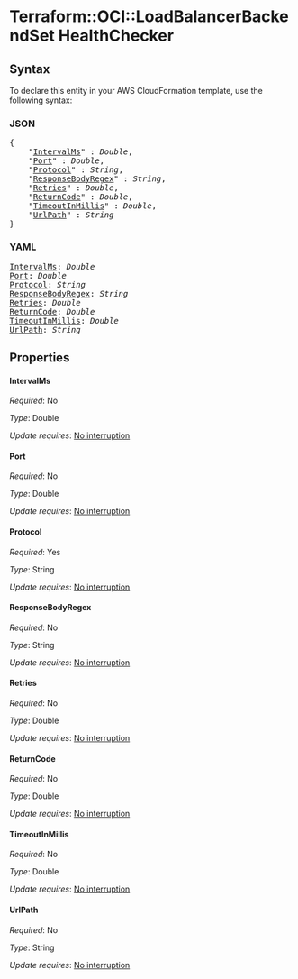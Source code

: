# Terraform::OCI::LoadBalancerBackendSet HealthChecker

## Syntax

To declare this entity in your AWS CloudFormation template, use the following syntax:

### JSON

<pre>
{
    "<a href="#intervalms" title="IntervalMs">IntervalMs</a>" : <i>Double</i>,
    "<a href="#port" title="Port">Port</a>" : <i>Double</i>,
    "<a href="#protocol" title="Protocol">Protocol</a>" : <i>String</i>,
    "<a href="#responsebodyregex" title="ResponseBodyRegex">ResponseBodyRegex</a>" : <i>String</i>,
    "<a href="#retries" title="Retries">Retries</a>" : <i>Double</i>,
    "<a href="#returncode" title="ReturnCode">ReturnCode</a>" : <i>Double</i>,
    "<a href="#timeoutinmillis" title="TimeoutInMillis">TimeoutInMillis</a>" : <i>Double</i>,
    "<a href="#urlpath" title="UrlPath">UrlPath</a>" : <i>String</i>
}
</pre>

### YAML

<pre>
<a href="#intervalms" title="IntervalMs">IntervalMs</a>: <i>Double</i>
<a href="#port" title="Port">Port</a>: <i>Double</i>
<a href="#protocol" title="Protocol">Protocol</a>: <i>String</i>
<a href="#responsebodyregex" title="ResponseBodyRegex">ResponseBodyRegex</a>: <i>String</i>
<a href="#retries" title="Retries">Retries</a>: <i>Double</i>
<a href="#returncode" title="ReturnCode">ReturnCode</a>: <i>Double</i>
<a href="#timeoutinmillis" title="TimeoutInMillis">TimeoutInMillis</a>: <i>Double</i>
<a href="#urlpath" title="UrlPath">UrlPath</a>: <i>String</i>
</pre>

## Properties

#### IntervalMs

_Required_: No

_Type_: Double

_Update requires_: [No interruption](https://docs.aws.amazon.com/AWSCloudFormation/latest/UserGuide/using-cfn-updating-stacks-update-behaviors.html#update-no-interrupt)

#### Port

_Required_: No

_Type_: Double

_Update requires_: [No interruption](https://docs.aws.amazon.com/AWSCloudFormation/latest/UserGuide/using-cfn-updating-stacks-update-behaviors.html#update-no-interrupt)

#### Protocol

_Required_: Yes

_Type_: String

_Update requires_: [No interruption](https://docs.aws.amazon.com/AWSCloudFormation/latest/UserGuide/using-cfn-updating-stacks-update-behaviors.html#update-no-interrupt)

#### ResponseBodyRegex

_Required_: No

_Type_: String

_Update requires_: [No interruption](https://docs.aws.amazon.com/AWSCloudFormation/latest/UserGuide/using-cfn-updating-stacks-update-behaviors.html#update-no-interrupt)

#### Retries

_Required_: No

_Type_: Double

_Update requires_: [No interruption](https://docs.aws.amazon.com/AWSCloudFormation/latest/UserGuide/using-cfn-updating-stacks-update-behaviors.html#update-no-interrupt)

#### ReturnCode

_Required_: No

_Type_: Double

_Update requires_: [No interruption](https://docs.aws.amazon.com/AWSCloudFormation/latest/UserGuide/using-cfn-updating-stacks-update-behaviors.html#update-no-interrupt)

#### TimeoutInMillis

_Required_: No

_Type_: Double

_Update requires_: [No interruption](https://docs.aws.amazon.com/AWSCloudFormation/latest/UserGuide/using-cfn-updating-stacks-update-behaviors.html#update-no-interrupt)

#### UrlPath

_Required_: No

_Type_: String

_Update requires_: [No interruption](https://docs.aws.amazon.com/AWSCloudFormation/latest/UserGuide/using-cfn-updating-stacks-update-behaviors.html#update-no-interrupt)

